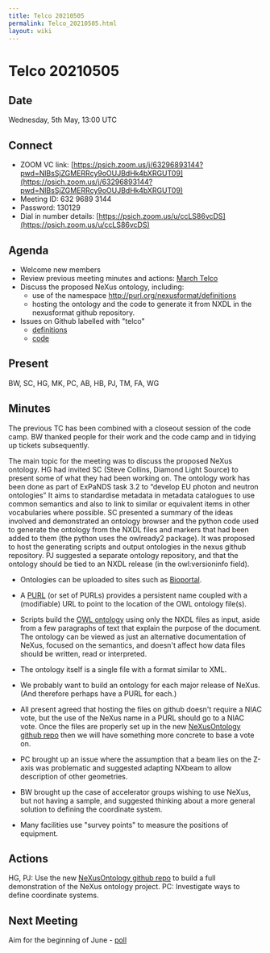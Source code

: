 ```yaml
---
title: Telco 20210505
permalink: Telco_20210505.html
layout: wiki
---
```

Telco 20210505
==============

Date
----

Wednesday, 5th May, 13:00 UTC

<!-- end of autogeneration -->

Connect
-------
* ZOOM VC link: [https://psich.zoom.us/j/63296893144?pwd=NlBsSjZGMERRcy9oOUJBdHk4bXRGUT09](https://psich.zoom.us/j/63296893144?pwd=NlBsSjZGMERRcy9oOUJBdHk4bXRGUT09)
* Meeting ID:   632 9689 3144
* Password:     130129
* Dial in number details: [https://psich.zoom.us/u/ccLS86vcDS](https://psich.zoom.us/u/ccLS86vcDS) 

Agenda
------
   * Welcome new members
   * Review previous meeting minutes and actions: [March Telco](Telco_20210303.md)
   * Discuss the proposed NeXus ontology, including:
     * use of the namespace http://purl.org/nexusformat/definitions
     * hosting the ontology and the code to generate it from NXDL in the nexusformat github repository.
   * Issues on Github labelled with "telco"
     * [definitions](https://github.com/nexusformat/definitions/issues?q=is%3Aopen+is%3Aissue+label%3Atelco)
     * [code](https://github.com/nexusformat/code/issues?q=is%3Aopen+is%3Aissue+label%3Atelco)

Present
-------
BW, SC, HG, MK, PC, AB, HB, PJ, TM, FA, WG

Minutes
------
The previous TC has been combined with a closeout session of the code camp. BW thanked people for their work and the code camp and in tidying up tickets subsequently.

The main topic for the meeting was to discuss the proposed NeXus ontology. HG had invited SC (Steve Collins, Diamond Light Source) to present some of what they had been working on.
The ontology work has been done as part of ExPaNDS task 3.2 to “develop EU photon and neutron ontologies” It aims to standardise metadata in metadata catalogues to use common semantics and also to link to similar or equivalent items in other vocabularies where possible. SC presented a summary of the ideas involved and demonstrated an ontology browser and the python code used to generate the ontology from the NXDL files and markers that had been added to them (the python uses the owlready2 package). It was proposed to host the generating scripts and output ontologies in the nexus github repository. PJ suggested a separate ontology repository, and that the ontology should be tied to an NXDL release (in the  owl:versioninfo field).
* Ontologies can be uploaded to sites such as [Bioportal](https://bioportal.bioontology.org/ontologies/).
* A [PURL](https://en.wikipedia.org/wiki/Persistent_uniform_resource_locator) (or set of PURLs) provides a persistent name coupled with a (modifiable) URL to point to the location of the OWL ontology file(s).
* Scripts build the [OWL ontology](https://www.w3.org/OWL/) using only the NXDL files as input, aside from a few paragraphs of text that explain the purpose of the document. The ontology can be viewed as just an alternative documentation of NeXus, focused on the semantics, and doesn't affect how data files should be written, read or interpreted.
* The ontology itself is a single file with a format similar to XML.
* We probably want to build an ontology for each major release of NeXus. (And therefore perhaps have a PURL for each.)
* All present agreed that hosting the files on github doesn't require a NIAC vote, but the use of the NeXus name in a PURL should go to a NIAC vote. Once the files are properly set up in the new [NeXusOntology github repo](https://github.com/nexusformat/NeXusOntology) then we will have something more concrete to base a vote on.

* PC brought up an issue where the assumption that a beam lies on the Z-axis was problematic and suggested adapting NXbeam to allow description of other geometries.
* BW brought up the case of accelerator groups wishing to use NeXus, but not having a sample, and suggested thinking about a more general solution to defining the coordinate system.
* Many facilities use "survey points" to measure the positions of equipment.

Actions
------
HG, PJ: Use the new [NeXusOntology github repo](https://github.com/nexusformat/NeXusOntology) to build a full demonstration of the NeXus ontology project.
PC: Investigate ways to define coordinate systems. 

Next Meeting
------------
Aim for the beginning of June - [poll](https://doodle.com/poll/7b9nzp6zb3bwds5t)
